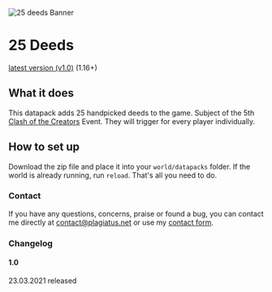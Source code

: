 ![25 deeds Banner](https://raw.githubusercontent.com/Plagiatus/datapacks/master/25deeds/banner.png "25 Deeds")

# 25 Deeds

[latest version (v1.0)](https://github.com/Plagiatus/datapacks/raw/master/25deeds/25deeds_v1.0.zip) (1.16+)

## What it does

This datapack adds 25 handpicked deeds to the game. Subject of the 5th [Clash of the Creators](https://cotc.info) Event. They will trigger for every player individually.

## How to set up

Download the zip file and place it into your `world/datapacks` folder. If the world is already running, run `reload`. That's all you need to do.  


### Contact

If you have any questions, concerns, praise or found a bug, you can contact me directly at [contact@plagiatus.net](mailto:contact@plagiatus.net) or use my [contact form](http://plagiatus.net/#contact).


### Changelog

#### 1.0
23.03.2021 released